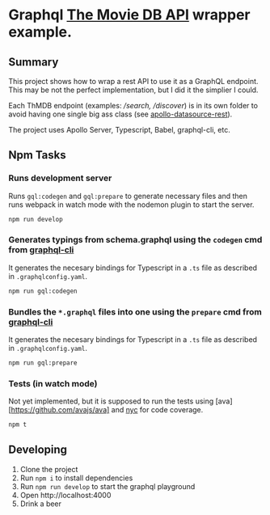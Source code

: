 # Graphql [The Movie DB API](https://www.themoviedb.org/documentation/api) wrapper example.

## Summary

This project shows how to wrap a rest API to use it as a GraphQL endpoint. This may be not the perfect implementation, but I did it the simplier I could.

Each ThMDB endpoint (examples: _/search, /discover_) is in its own folder to avoid having one single big ass class (see [apollo-datasource-rest](https://www.apollographql.com/docs/apollo-server/features/data-sources.html#REST-Data-Source)).

The project uses Apollo Server, Typescript, Babel, graphql-cli, etc.

## Npm Tasks

### Runs development server

Runs `gql:codegen` and `gql:prepare` to generate necessary files and then runs webpack in watch mode with the nodemon plugin to start the server.

```bash
npm run develop
```

### Generates typings from schema.graphql using the `codegen` cmd from [graphql-cli](https://github.com/graphql-cli/graphql-cli#readme)

It generates the necesary bindings for Typescript in a `.ts` file as described in `.graphqlconfig.yaml`.

```bash
npm run gql:codegen
```

### Bundles the `*.graphql` files into one using the `prepare` cmd from [graphql-cli](https://github.com/graphql-cli/graphql-cli#readme)

It generates the necesary bindings for Typescript in a `.ts` file as described in `.graphqlconfig.yaml`.

```bash
npm run gql:prepare
```

### Tests (in watch mode)

Not yet implemented, but it is supposed to run the tests using [ava][https://github.com/avajs/ava] and [nyc](https://github.com/istanbuljs/nyc) for code coverage.

```bash
npm t
```

## Developing

1. Clone the project
2. Run `npm i` to install dependencies
3. Run `npm run develop` to start the graphql playground
4. Open http://localhost:4000
5. Drink a beer
